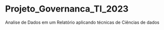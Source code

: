 # Projeto_Governanca_TI_2023
Analise de Dados em um Relatório aplicando técnicas de Ciências de dados
